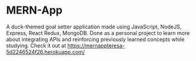 # MERN-App
A duck-themed goal setter application made using JavaScript, NodeJS, Express, React Redux, MongoDB.
Done as a personal project to learn more about integrating APIs and reinforcing previously learned concepts while studying.
Check it out at https://mernappteresa-5d2246524f26.herokuapp.com/

